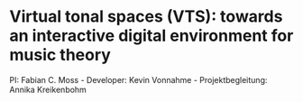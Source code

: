 # Virtual tonal spaces (VTS): towards an interactive digital environment for music theory

PI: Fabian C. Moss - Developer: Kevin Vonnahme - Projektbegleitung: Annika Kreikenbohm

